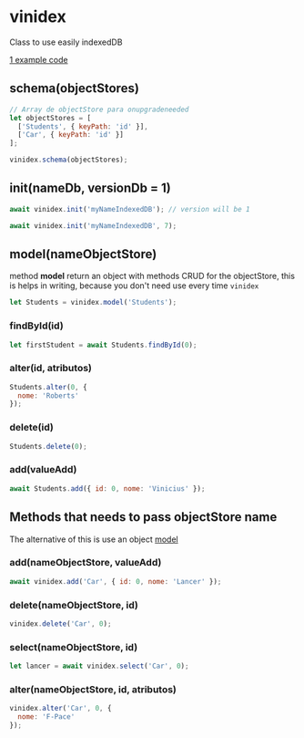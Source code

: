 # vinidex

Class to use easily indexedDB

[1 example code](test-async.js)

## schema(objectStores)

```javascript
// Array de objectStore para onupgradeneeded
let objectStores = [
  ['Students', { keyPath: 'id' }],
  ['Car', { keyPath: 'id' }]
];

vinidex.schema(objectStores);
```

## init(nameDb, versionDb = 1)

```javascript
await vinidex.init('myNameIndexedDB'); // version will be 1
```

```javascript
await vinidex.init('myNameIndexedDB', 7);
```

## model(nameObjectStore)

method **model** return an object with methods CRUD for the objectStore, this is helps in writing, because you don't need use every time `vinidex`

```javascript
let Students = vinidex.model('Students');
```

### findById(id)

```javascript
let firstStudent = await Students.findById(0);
```

### alter(id, atributos)

```javascript
Students.alter(0, {
  nome: 'Roberts'
});
```

### delete(id)

```javascript
Students.delete(0);
```

### add(valueAdd)

```javascript
await Students.add({ id: 0, nome: 'Vinicius' });
```

## Methods that needs to pass objectStore name

The alternative of this is use an object [model](#modelnameobjectstore)

### add(nameObjectStore, valueAdd)

```javascript
await vinidex.add('Car', { id: 0, nome: 'Lancer' });
```

### delete(nameObjectStore, id)

```javascript
vinidex.delete('Car', 0);
```

### select(nameObjectStore, id)

```javascript
let lancer = await vinidex.select('Car', 0);
```

### alter(nameObjectStore, id, atributos)

```javascript
vinidex.alter('Car', 0, {
  nome: 'F-Pace'
});
```
